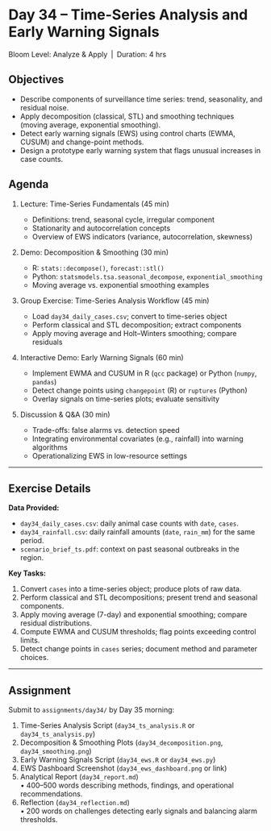 # **Day 34 – Time-Series Analysis and Early Warning Signals**
  
Bloom Level: Analyze & Apply | Duration: 4 hrs  

## Objectives  

- Describe components of surveillance time series: trend, seasonality, and residual noise.  
- Apply decomposition (classical, STL) and smoothing techniques (moving average, exponential smoothing).  
- Detect early warning signals (EWS) using control charts (EWMA, CUSUM) and change-point methods.  
- Design a prototype early warning system that flags unusual increases in case counts.  

## Agenda  

1. Lecture: Time-Series Fundamentals (45 min)  
   - Definitions: trend, seasonal cycle, irregular component  
   - Stationarity and autocorrelation concepts  
   - Overview of EWS indicators (variance, autocorrelation, skewness)  

2. Demo: Decomposition & Smoothing (30 min)  
   - R: `stats::decompose()`, `forecast::stl()`  
   - Python: `statsmodels.tsa.seasonal_decompose`, `exponential_smoothing`  
   - Moving average vs. exponential smoothing examples  

3. Group Exercise: Time-Series Analysis Workflow (45 min)  
   - Load `day34_daily_cases.csv`; convert to time-series object  
   - Perform classical and STL decomposition; extract components  
   - Apply moving average and Holt–Winters smoothing; compare residuals  

4. Interactive Demo: Early Warning Signals (60 min)  
   - Implement EWMA and CUSUM in R (`qcc` package) or Python (`numpy`, `pandas`)  
   - Detect change points using `changepoint` (R) or `ruptures` (Python)  
   - Overlay signals on time-series plots; evaluate sensitivity  

5. Discussion & Q&A (30 min)  
   - Trade-offs: false alarms vs. detection speed  
   - Integrating environmental covariates (e.g., rainfall) into warning algorithms  
   - Operationalizing EWS in low-resource settings  

---

## Exercise Details  

**Data Provided:**  
- `day34_daily_cases.csv`: daily animal case counts with `date`, `cases`.  
- `day34_rainfall.csv`: daily rainfall amounts (`date`, `rain_mm`) for the same period.  
- `scenario_brief_ts.pdf`: context on past seasonal outbreaks in the region.  

**Key Tasks:**  
1. Convert `cases` into a time-series object; produce plots of raw data.  
2. Perform classical and STL decompositions; present trend and seasonal components.  
3. Apply moving average (7-day) and exponential smoothing; compare residual distributions.  
4. Compute EWMA and CUSUM thresholds; flag points exceeding control limits.  
5. Detect change points in `cases` series; document method and parameter choices.  

---

## Assignment  

Submit to `assignments/day34/` by Day 35 morning:

1. Time-Series Analysis Script (`day34_ts_analysis.R` or `day34_ts_analysis.py`)  
2. Decomposition & Smoothing Plots (`day34_decomposition.png`, `day34_smoothing.png`)  
3. Early Warning Signals Script (`day34_ews.R` or `day34_ews.py`)  
4. EWS Dashboard Screenshot (`day34_ews_dashboard.png` or link)  
5. Analytical Report (`day34_report.md`)  
   • 400–500 words describing methods, findings, and operational recommendations.  
6. Reflection (`day34_reflection.md`)  
   • 200 words on challenges detecting early signals and balancing alarm thresholds.
